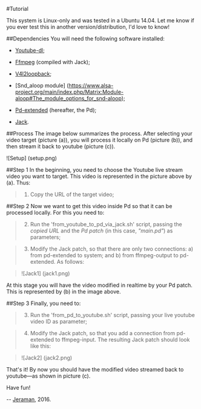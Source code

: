 #Tutorial

This system is Linux-only and was tested in a Ubuntu 14.04. Let me know if you ever test this in another version/distribution, I'd love to know! 

##Dependencies
You will need the following software installed:
- [Youtube-dl](https://rg3.github.io/youtube-dl/); 

- [Ffmpeg](https://ffmpeg.org/) (compiled with Jack); 

- [V4l2loopback](https://github.com/umlaeute/v4l2loopback); 

- [Snd_aloop module] (https://www.alsa-project.org/main/index.php/Matrix:Module-aloop#The_module_options_for_snd-aloop);

- [Pd-extended](https://puredata.info) (hereafter, the Pd);

- [Jack](http://jackaudio.org/).


##Process
The image below summarizes the process. After selecting your video target (picture (a)), you will process it locally on Pd (picture (b)), and then stream it back to youtube (picture (c)).

![Setup] (setup.png)

##Step 1
In the beginning, you need to choose the Youtube live stream video you want to target. This video is represented in the picture above by (a). Thus: 

> 1. Copy the URL of the target video;

##Step 2
Now we want to get this video inside Pd so that it can be processed locally. For this you need to:

> 2. Run the 'from_youtube_to_pd_via_jack.sh' script, passing the _copied URL_ and the _Pd patch_ (in this case, _"main.pd"_) as parameters;

> 3. Modify the Jack patch, so that there are only two connections: a) from pd-extended to system; and b) from ffmpeg-output to pd-extended. As follows:

> ![Jack1] (jack1.png)


At this stage you will have the video modified in realtime by your Pd patch. This is represented by (b) in the image above. 

##Step 3
Finally, you need to:

> 3. Run the 'from_pd_to_youtube.sh' script, passing your live youtube video ID as parameter;

> 4. Modify the Jack patch, so that you add a connection from pd-extended to ffmpeg-input. The resulting Jack patch should look like this:

> ![Jack2] (jack2.png)

That's it! By now you should have the modified video streamed back to youtube—as shown in picture (c).

Have fun!

--
[Jeraman](https://jeraman.info), 2016.



